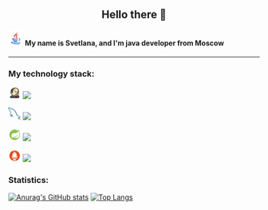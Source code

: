 <h2 align="center">
Hello there 👋
</h2>

<h4><img src="https://github.com/AdalizEentropy/AdalizEentropy/blob/main/icons/icons8-java.svg" width="30" height="30"></img> My name is Svetlana, and I'm java developer from Moscow</h4>

---

<h3>My technology stack:</h3>

<img src="https://github.com/AdalizEentropy/AdalizEentropy/blob/main/icons/icons8-jenkins.svg" width="25" height="25"></img>
![](https://img.shields.io/badge/CICD-Jenkins,Maven,Gradle,Docker-red)

<img src="https://github.com/AdalizEentropy/AdalizEentropy/blob/main/icons/mysql.svg" width="25" height="25"></img>
![](https://img.shields.io/badge/Database-MySQL,Postgresql,Hazelcast-blue)

<img src="https://github.com/AdalizEentropy/AdalizEentropy/blob/main/icons/icons8-spring-boot.svg" width="25" height="25"></img>
![](https://img.shields.io/badge/Framework-Spring,SpringBoot-green)

<img src="https://github.com/AdalizEentropy/AdalizEentropy/blob/main/icons/icons8-prometheus.svg" width="25" height="25"></img>
![](https://img.shields.io/badge/Integration-Kafka,Prometheus-orange)


<h3>Statistics:</h3>

[![Anurag's GitHub stats](https://github-readme-stats.vercel.app/api?username=AdalizEentropy&count_private=true&show_icons=true&hide=contribs)](https://github.com/anuraghazra/github-readme-stats)
[![Top Langs](https://github-readme-stats.vercel.app/api/top-langs/?username=AdalizEentropy&layout=compact)](https://github.com/anuraghazra/github-readme-stats)

